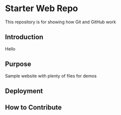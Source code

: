 # Starter Web Repo

This repository is for showing how Git and GitHub work

## Introduction
Hello

## Purpose

Sample website with plenty of files for demos
## Deployment

## How to Contribute
